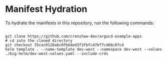 
# Manifest Hydration

To hydrate the manifests in this repository, run the following commands:

```shell

git clone https://github.com/crenshaw-dev/argocd-example-apps
# cd into the cloned directory
git checkout 35cac0128a6c0fb6ded3f3fbfc47bf7c408c07cd
helm template . --name-template dev-west --namespace dev-west --values ./big-helm/dev-west-values.yaml --include-crds
```